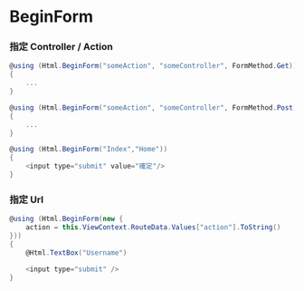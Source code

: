 # BeginForm

### 指定 Controller / Action

```csharp
@using (Html.BeginForm("someAction", "someController", FormMethod.Get))
{
    ...
}
```

```csharp
@using (Html.BeginForm("someAction", "someController", FormMethod.Post))
{
    ...
}
```

```csharp
@using (Html.BeginForm("Index","Home"))
{
    <input type="submit" value="確定"/>
}
```

### 指定 Url

```csharp
@using (Html.BeginForm(new { 
    action = this.ViewContext.RouteData.Values["action"].ToString() 
}))
{
    @Html.TextBox("Username")

    <input type="submit" />
}
```